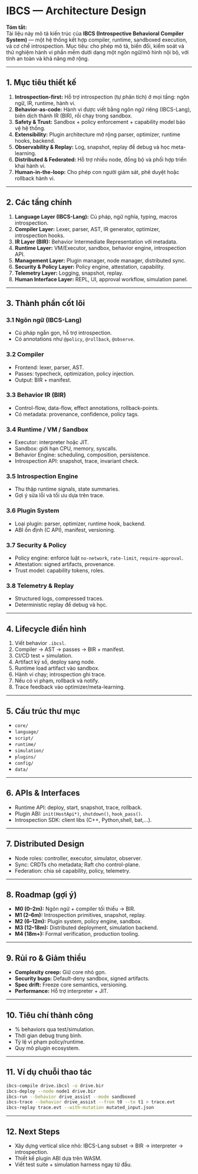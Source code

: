 # IBCS — Architecture Design

**Tóm tắt:**  
Tài liệu này mô tả kiến trúc của **IBCS (Introspective Behavioral Compiler System)** — một hệ thống kết hợp compiler, runtime, sandboxed execution, và cơ chế introspection. Mục tiêu: cho phép mô tả, biến đổi, kiểm soát và thử nghiệm hành vi phần mềm dưới dạng một ngôn ngữ/mô hình nội bộ, với tính an toàn và khả năng mở rộng.

---

## 1. Mục tiêu thiết kế
1. **Introspection-first:** Hỗ trợ introspection (tự phân tích) ở mọi tầng: ngôn ngữ, IR, runtime, hành vi.
2. **Behavior-as-code:** Hành vi được viết bằng ngôn ngữ riêng (IBCS-Lang), biên dịch thành IR (BIR), rồi chạy trong sandbox.
3. **Safety & Trust:** Sandbox + policy enforcement + capability model bảo vệ hệ thống.
4. **Extensibility:** Plugin architecture mở rộng parser, optimizer, runtime hooks, backend.
5. **Observability & Replay:** Log, snapshot, replay để debug và học meta-learning.
6. **Distributed & Federated:** Hỗ trợ nhiều node, đồng bộ và phối hợp triển khai hành vi.
7. **Human-in-the-loop:** Cho phép con người giám sát, phê duyệt hoặc rollback hành vi.

---

## 2. Các tầng chính
1. **Language Layer (IBCS-Lang):** Cú pháp, ngữ nghĩa, typing, macros introspection.
2. **Compiler Layer:** Lexer, parser, AST, IR generator, optimizer, introspection hooks.
3. **IR Layer (BIR):** Behavior Intermediate Representation với metadata.
4. **Runtime Layer:** VM/Executor, sandbox, behavior engine, introspection API.
5. **Management Layer:** Plugin manager, node manager, distributed sync.
6. **Security & Policy Layer:** Policy engine, attestation, capability.
7. **Telemetry Layer:** Logging, snapshot, replay.
8. **Human Interface Layer:** REPL, UI, approval workflow, simulation panel.

---

## 3. Thành phần cốt lõi
### 3.1 Ngôn ngữ (IBCS-Lang)
- Cú pháp ngắn gọn, hỗ trợ introspection.
- Có annotations như `@policy`, `@rollback`, `@observe`.

### 3.2 Compiler
- Frontend: lexer, parser, AST.
- Passes: typecheck, optimization, policy injection.
- Output: BIR + manifest.

### 3.3 Behavior IR (BIR)
- Control-flow, data-flow, effect annotations, rollback-points.
- Có metadata: provenance, confidence, policy tags.

### 3.4 Runtime / VM / Sandbox
- Executor: interpreter hoặc JIT.
- Sandbox: giới hạn CPU, memory, syscalls.
- Behavior Engine: scheduling, composition, persistence.
- Introspection API: snapshot, trace, invariant check.

### 3.5 Introspection Engine
- Thu thập runtime signals, state summaries.
- Gợi ý sửa lỗi và tối ưu dựa trên trace.

### 3.6 Plugin System
- Loại plugin: parser, optimizer, runtime hook, backend.
- ABI ổn định (C API), manifest, versioning.

### 3.7 Security & Policy
- Policy engine: enforce luật `no-network`, `rate-limit`, `require-approval`.
- Attestation: signed artifacts, provenance.
- Trust model: capability tokens, roles.

### 3.8 Telemetry & Replay
- Structured logs, compressed traces.
- Deterministic replay để debug và học.

---

## 4. Lifecycle điển hình
1. Viết behavior `.ibcsl`.
2. Compiler → AST → passes → BIR + manifest.
3. CI/CD test + simulation.
4. Artifact ký số, deploy sang node.
5. Runtime load artifact vào sandbox.
6. Hành vi chạy; introspection ghi trace.
7. Nếu có vi phạm, rollback và notify.
8. Trace feedback vào optimizer/meta-learning.

---

## 5. Cấu trúc thư mục
- `core/` 
- `language/`
- `script/` 
- `runtime/` 
- `simulation/`
- `plugins/` 
- `config/` 
- `data/` 

---

## 6. APIs & Interfaces
- Runtime API: deploy, start, snapshot, trace, rollback.
- Plugin ABI: `init(HostApi*)`, `shutdown()`, `hook_pass()`.
- Introspection SDK: client libs (C++, Python,shell, bat,...).

---

## 7. Distributed Design
- Node roles: controller, executor, simulator, observer.
- Sync: CRDTs cho metadata; Raft cho control-plane.
- Federation: chia sẻ capability, policy, telemetry.

---

## 8. Roadmap (gợi ý)
- **M0 (0–2m):** Ngôn ngữ + compiler tối thiểu → BIR.
- **M1 (2–6m):** Introspection primitives, snapshot, replay.
- **M2 (6–12m):** Plugin system, policy engine, sandbox.
- **M3 (12–18m):** Distributed deployment, simulation backend.
- **M4 (18m+):** Formal verification, production tooling.

---

## 9. Rủi ro & Giảm thiểu
- **Complexity creep:** Giữ core nhỏ gọn.
- **Security bugs:** Default-deny sandbox, signed artifacts.
- **Spec drift:** Freeze core semantics, versioning.
- **Performance:** Hỗ trợ interpreter + JIT.

---

## 10. Tiêu chí thành công
- % behaviors qua test/simulation.
- Thời gian debug trung bình.
- Tỷ lệ vi phạm policy/runtime.
- Quy mô plugin ecosystem.

---

## 11. Ví dụ chuỗi thao tác
```bash
ibcs-compile drive.ibcsl -o drive.bir
ibcs-deploy --node node1 drive.bir
ibcs-run --behavior drive_assist --mode sandboxed
ibcs-trace --behavior drive_assist --from t0 --to t1 > trace.evt
ibcs-replay trace.evt --with-mutation mutated_input.json
```

---

## 12. Next Steps
- Xây dựng vertical slice nhỏ: IBCS-Lang subset → BIR → interpreter → introspection.
- Thiết kế plugin ABI dựa trên WASM.
- Viết test suite + simulation harness ngay từ đầu.

